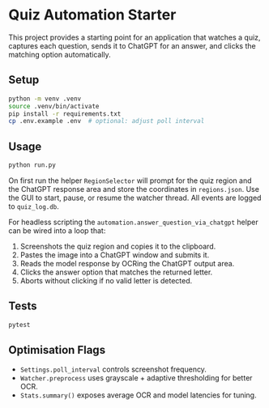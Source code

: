 # Quiz Automation Starter

This project provides a starting point for an application that watches a quiz,
captures each question, sends it to ChatGPT for an answer, and clicks the
matching option automatically.

## Setup

```bash
python -m venv .venv
source .venv/bin/activate
pip install -r requirements.txt
cp .env.example .env  # optional: adjust poll interval
```

## Usage

```bash
python run.py
```

On first run the helper `RegionSelector` will prompt for the quiz region and the
ChatGPT response area and store the coordinates in `regions.json`. Use the GUI to
start, pause, or resume the watcher thread. All events are logged to
`quiz_log.db`.

For headless scripting the `automation.answer_question_via_chatgpt` helper can
be wired into a loop that:

1. Screenshots the quiz region and copies it to the clipboard.
2. Pastes the image into a ChatGPT window and submits it.
3. Reads the model response by OCRing the ChatGPT output area.
4. Clicks the answer option that matches the returned letter.
5. Aborts without clicking if no valid letter is detected.

## Tests

```bash
pytest
```

## Optimisation Flags

- `Settings.poll_interval` controls screenshot frequency.
- `Watcher.preprocess` uses grayscale + adaptive thresholding for better OCR.
- `Stats.summary()` exposes average OCR and model latencies for tuning.
